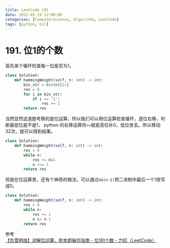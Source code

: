 ```yaml
---
title: LeetCode 191
date: 2022-05-19 12:00:00
categories: [ComputerScience, Algorithm, LeetCode]
tags: [python, bit]
---
```


# 191. 位1的个数

首先来个循环检查每一位是否为1。

```python
class Solution:
    def hammingWeight(self, n: int) -> int:
        bin_str = bin(n)[2:]
        res = 0
        for i in bin_str:
            if i == '1':
                res += 1
        return res
```

当然显然这道题考察的是位运算，所以我们可以用位运算检查循环，逐位右移，判断最低位是不是1， python 的右移运算符`>>`就是高位补0，低位舍去。所以移动32次，就可以得到结果。

```python
class Solution:
    def hammingWeight(self, n: int) -> int:
        res = 0
        while n:
            res += n&1
            n >>= 1
        return res
```

但是在位运算里，还有个神奇的做法，可以通过`n&(n-1)`把二进制中最后一个1改写成0。

```python
class Solution:
    def hammingWeight(self, n: int) -> int:
        res = 0
        while n:
            res += 1
            n &= n-1
        return res
```

参考[【负雪明烛】详解位运算，附本题躲坑指南 - 位1的个数 - 力扣（LeetCode）](https://leetcode.cn/problems/number-of-1-bits/solution/fu-xue-ming-zhu-xiang-jie-wei-yun-suan-f-ci7i/)

